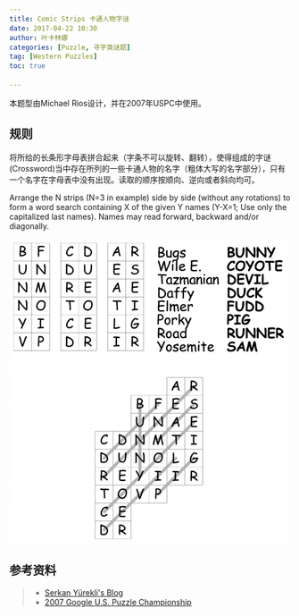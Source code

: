 ```yaml
---
title: Comic Strips 卡通人物字谜
date: 2017-04-22 10:30
author: 叶卡林娜
categories: [Puzzle, 寻字类谜题]
tag: [Western Puzzles]
toc: true

---
```


本题型由Michael Rios设计，并在2007年USPC中使用。

## 规则

将所给的长条形字母表拼合起来（字条不可以旋转、翻转），使得组成的字谜(Crossword)当中存在所列的一些卡通人物的名字（粗体大写的名字部分），只有一个名字在字母表中没有出现。读取的顺序按顺向、逆向或者斜向均可。

Arrange the N strips (N=3 in example) side by side (without any rotations) to form a word search containing X of the given Y names (Y-X=1; Use only the capitalized last names). Names may read forward, backward and/or diagonally.

![Comic Strips例题，作者：Michael Rios](/images/comicstrips.png)

## 参考资料

> - [Serkan Yürekli's Blog](https://yureklis.wordpress.com/2012/06/13/comic-strips/)
> - [2007 Google U.S. Puzzle Championship](http://wpc.puzzles.com/gt7/summary.htm)